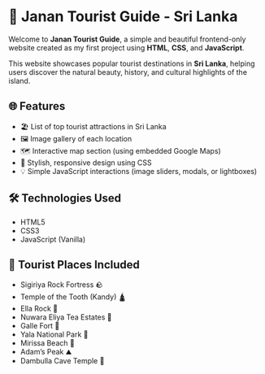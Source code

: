 # 🌴 Janan Tourist Guide - Sri Lanka

Welcome to **Janan Tourist Guide**, a simple and beautiful frontend-only website created as my first project using **HTML**, **CSS**, and **JavaScript**.

This website showcases popular tourist destinations in **Sri Lanka**, helping users discover the natural beauty, history, and cultural highlights of the island.

## 🌐 Features

- 🏖️ List of top tourist attractions in Sri Lanka
- 🖼️ Image gallery of each location
- 🗺️ Interactive map section (using embedded Google Maps)
- 🎨 Stylish, responsive design using CSS
- 💡 Simple JavaScript interactions (image sliders, modals, or lightboxes)

## 🛠️ Technologies Used

- HTML5
- CSS3
- JavaScript (Vanilla)

## 🧭 Tourist Places Included

- Sigiriya Rock Fortress 🪨
- Temple of the Tooth (Kandy) 🛕
- Ella Rock 🌄
- Nuwara Eliya Tea Estates 🍃
- Galle Fort 🏰
- Yala National Park 🐘
- Mirissa Beach 🌊
- Adam’s Peak ⛰️
- Dambulla Cave Temple 🕍


